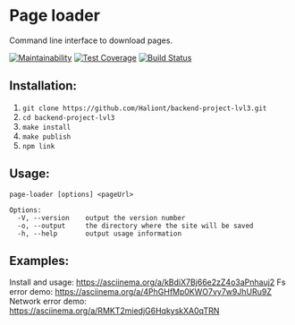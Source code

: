 # Page loader

Command line interface to download pages.

[![Maintainability](https://api.codeclimate.com/v1/badges/00a3cfc536e378cb3871/maintainability)](https://codeclimate.com/github/Haliont/backend-project-lvl3/maintainability) [![Test Coverage](https://api.codeclimate.com/v1/badges/00a3cfc536e378cb3871/test_coverage)](https://codeclimate.com/github/Haliont/backend-project-lvl3/test_coverage) [![Build Status](https://travis-ci.org/Haliont/backend-project-lvl3.svg?branch=master)](https://travis-ci.org/Haliont/backend-project-lvl3)

## Installation:
1. `git clone https://github.com/Haliont/backend-project-lvl3.git`
2. `cd backend-project-lvl3`
3. `make install`
4. `make publish`
5. `npm link`

## Usage:
```
page-loader [options] <pageUrl>

Options:
  -V, --version    output the version number
  -o, --output     the directory where the site will be saved
  -h, --help       output usage information
```

## Examples:
Install and usage: https://asciinema.org/a/kBdiX7Bj66e2zZ4o3aPnhauj2
Fs error demo: https://asciinema.org/a/4PhGHfMp0KWO7vy7w9JhURu9Z
Network error demo: https://asciinema.org/a/RMKT2miedjG6HqkyskXA0qTRN
